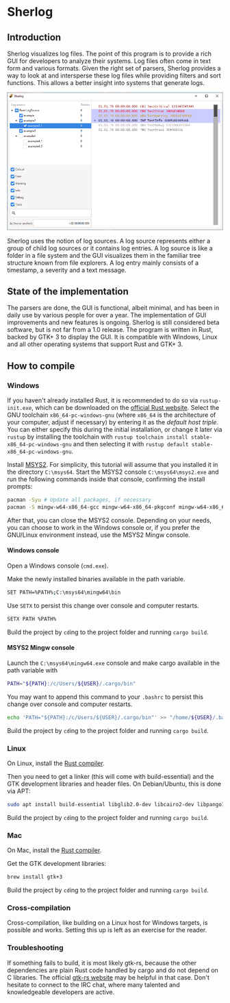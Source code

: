 # Sherlog

## Introduction

Sherlog visualizes log files. The point of this program is to provide a rich GUI for developers to analyze their systems. Log files often come in text form and various formats. Given the right set of parsers, Sherlog provides a way to look at and intersperse these log files while providing filters and sort functions. This allows a better insight into systems that generate logs.

![Sherlog GUI screenshot](/doc/sherlog_gui_screenshot.png)

Sherlog uses the notion of log sources. A log source represents either a group of child log sources or it contains log entries. A log source is like a folder in a file system and the GUI visualizes them in the familiar tree structure known from file explorers. A log entry mainly consists of a timestamp, a severity and a text message.

## State of the implementation

The parsers are done, the GUI is functional, albeit minimal, and has been in daily use by various people for over a year. The implementation of GUI improvements and new features is ongoing. Sherlog is still considered beta software, but is not far from a 1.0 release. The program is written in Rust, backed by GTK+ 3 to display the GUI. It is compatible with Windows, Linux and all other operating systems that support Rust and GTK+ 3.

## How to compile

### Windows

If you haven't already installed Rust, it is recommended to do so via `rustup-init.exe`, which can be downloaded on the [official Rust website](https://www.rust-lang.org/tools/install). Select the GNU toolchain `x86_64-pc-windows-gnu` (where `x86_64` is the architecture of your computer, adjust if necessary) by entering it as the *default host triple*. You can either specify this during the initial installation, or change it later via `rustup` by installing the toolchain with `rustup toolchain install stable-x86_64-pc-windows-gnu` and then selecting it with `rustup default stable-x86_64-pc-windows-gnu`.

Install [MSYS2](https://www.msys2.org/). For simplicity, this tutorial will assume that you installed it in the directory `C:\msys64`. Start the MSYS2 console `C:\msys64\msys2.exe` and run the following commands inside that console, confirming the install prompts:

```sh
pacman -Syu # Update all packages, if necessary
pacman -S mingw-w64-x86_64-gcc mingw-w64-x86_64-pkgconf mingw-w64-x86_64-gtk3
```

After that, you can close the MSYS2 console. Depending on your needs, you can choose to work in the Windows console or, if you prefer the GNU/Linux environment instead, use the MSYS2 Mingw console.

#### Windows console

Open a Windows console (`cmd.exe`).

Make the newly installed binaries available in the path variable.

```sh
SET PATH=%PATH%;C:\msys64\mingw64\bin
```

Use `SETX` to persist this change over console and computer restarts.
```sh
SETX PATH %PATH%
```

Build the project by `cd`ing to the project folder and running `cargo build`.

#### MSYS2 Mingw console

Launch the `C:\msys64\mingw64.exe` console and make cargo available in the path variable with

```sh
PATH="${PATH}:/c/Users/${USER}/.cargo/bin"
```

You may want to append this command to your `.bashrc` to persist this change over console and computer restarts.

```sh
echo 'PATH="${PATH}:/c/Users/${USER}/.cargo/bin"' >> "/home/${USER}/.bashrc"
```

Build the project by `cd`ing to the project folder and running `cargo build`.

### Linux

On Linux, install the [Rust compiler](https://www.rust-lang.org/tools/install).

Then you need to get a linker (this will come with build-essential) and the GTK development libraries and header files. On Debian/Ubuntu, this is done via APT:

```sh
sudo apt install build-essential libglib2.0-dev libcairo2-dev libpango1.0-dev libatk1.0-dev libgtk-3-dev
```

Build the project by `cd`ing to the project folder and running `cargo build`.

### Mac

On Mac, install the [Rust compiler](https://www.rust-lang.org/tools/install).

Get the GTK development libraries:

```sh
brew install gtk+3
```

Build the project by `cd`ing to the project folder and running `cargo build`.

### Cross-compilation

Cross-compilation, like building on a Linux host for Windows targets, is possible and works. Setting this up is left as an exercise for the reader.

### Troubleshooting

If something fails to build, it is most likely gtk-rs, because the other dependencies are plain Rust code handled by cargo and do not depend on C libraries. The official [gtk-rs website](https://gtk-rs.org/) may be helpful in that case. Don't hesitate to connect to the IRC chat, where many talented and knowledgeable developers are active.
